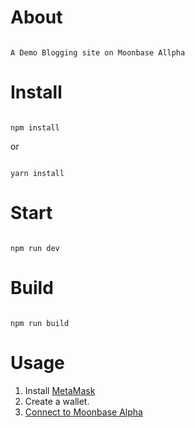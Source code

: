 # About

```

A Demo Blogging site on Moonbase Allpha

```
# Install

```

npm install

```

or 

```

yarn install

```

# Start

```

npm run dev

```

# Build

```

npm run build

```
# Usage
1. Install [MetaMask](https://metamask.io/)
2. Create a wallet.
3. [Connect to Moonbase Alpha](https://docs.moonbeam.network/tokens/connect/metamask/) 
